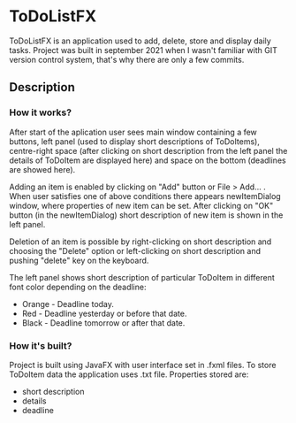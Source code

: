 # ToDoListFX

ToDoListFX is an application used to add, delete, store and display 
daily tasks. Project was built in september 2021 when I wasn't 
familiar with GIT version control system, that's why there are 
only a few commits.

## Description

### How it works?

After start of the aplication user sees main window containing a few
buttons, left panel (used to display short descriptions of ToDoItems),
centre-right space (after clicking on short description from the left 
panel the details of ToDoItem are displayed here) and space on the 
bottom (deadlines are showed here).

Adding an item is enabled by clicking on "Add" button or File > Add... .
When user satisfies one of above conditions there appears newItemDialog
window, where properties of new item can be set. After clicking on "OK" 
button (in the newItemDialog) short description of new item is shown 
in the left panel.

Deletion of an item is possible by right-clicking on short description
and choosing the "Delete" option or left-clicking on short description
and pushing "delete" key on the keyboard.

The left panel shows short description of particular ToDoItem in 
different font color depending on the deadline:
- Orange - Deadline today.
- Red - Deadline yesterday or before that date.
- Black - Deadline tomorrow or after that date.

### How it's built?

Project is built using JavaFX with user interface set in .fxml files.
To store ToDoItem data the application uses .txt file. Properties 
stored are: 
- short description
- details
- deadline

